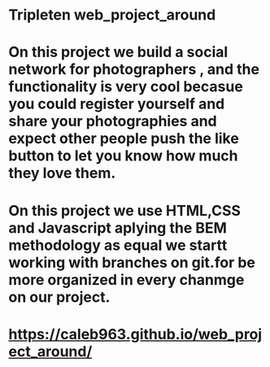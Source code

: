 # Tripleten web_project_around

# On this project we build a social network for photographers , and the functionality is very cool becasue you could register yourself and share your photographies and expect other people push the like button to let you know how much they love them.

# On this project we use HTML,CSS and Javascript aplying the BEM methodology as equal we startt working with branches on git.for be more organized in every chanmge on our project.

# https://caleb963.github.io/web_project_around/
